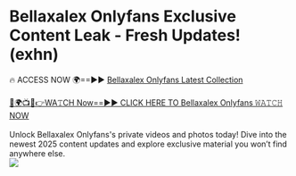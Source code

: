 # Bellaxalex Onlyfans Exclusive Content Leak - Fresh Updates! (exhn)

🔥 ACCESS NOW 🌍==►► <a href="https://tinyurl.com/kvy9nzfs" rel="nofollow">Bellaxalex Onlyfans Latest Collection</a>
<br><br>
[🔴🌍📺📱👉WA𝚃CH Now==►► CLICK HERE TO Bellaxalex Onlyfans 𝚆𝙰𝚃𝙲𝙷 NOW](https://tinyurl.com/kvy9nzfs)
<br><br>
Unlock Bellaxalex Onlyfans's private videos and photos today! Dive into the newest 2025 content updates and explore exclusive material you won’t find anywhere else.
<br>
<a href="https://tinyurl.com/kvy9nzfs" rel="nofollow" data-target="animated-image.originalLink"><img src="https://camo.githubusercontent.com/8a4f000d20f83aca3bf7ec5f350d767afa0574a8a352519fd8cfa583a6f93a33/68747470733a2f2f692e696d6775722e636f6d2f644a486b345a712e676966" data-canonical-src="https://i.imgur.com/dJHk4Zq.gif" style="max-width: 100%; display: inline-block;" data-target="animated-image.originalImage"></a>
<br>

